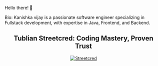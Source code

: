 Hello there! 👋

Bio:
Kanishka vijay is a passionate software engineer specializing in Fullstack development, with expertise in Java, Frontend, and Backend.

<h2 align="center">Tublian Streetcred: Coding Mastery, Proven Trust</h2>
  <p align="center">
    <a href="https://tublian.com/profile/Kanishka190">
      <img src="https://t74hnvwwsd.execute-api.us-east-1.amazonaws.com/dev/ft/profile/streetcred/badge/Kanishka190?type=without_score" alt="Streetcred">
    </a>
  </p>

